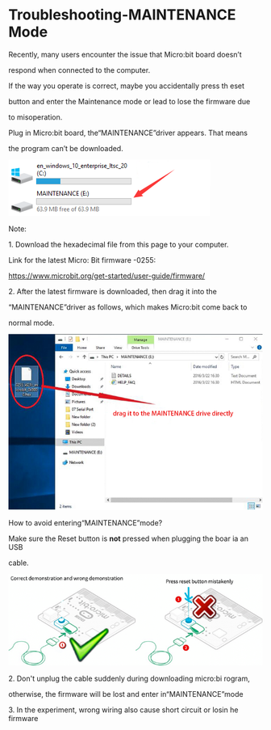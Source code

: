 # Troubleshooting-MAINTENANCE Mode

Recently, many users encounter the issue that Micro:bit board doesn’t

respond when connected to the computer.

If the way you operate is correct, maybe you accidentally press th eset

button and enter the Maintenance mode or lead to lose the firmware due

to misoperation.

Plug in Micro:bit board, the“MAINTENANCE”driver appears. That means

the program can’t be downloaded.

![](media/836f8ec9c66b6f06191b925b03229dc4.png)

Note:

1\. Download the hexadecimal file from this page to your computer.

Link for the latest Micro: Bit firmware -0255:

<https://www.microbit.org/get-started/user-guide/firmware/>

2\. After the latest firmware is downloaded, then drag it into the

“MAINTENANCE”driver as follows, which makes Micro:bit come back to

normal mode.

![](media/b56c4e3b30ae304a2fe9e8437afc2d9a.jpeg)

How to avoid entering“MAINTENANCE”mode?

Make sure the Reset button is **not** pressed when plugging the boar ia an USB

cable.

![](media/d7ff1b51adb1f6b4500dc6a5af30a4fc.png)


2\. Don't unplug the cable suddenly during downloading micro:bi rogram,

otherwise, the firmware will be lost and enter in“MAINTENANCE”mode

3\. In the experiment, wrong wiring also cause short circuit or losin he firmware





